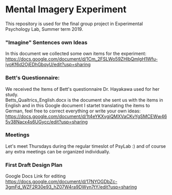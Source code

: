 # Mental Imagery Experiment
This repository is used for the final group project in Experimental Psychology Lab, Summer term 2019. 

### "Imagine" Sentences own Ideas
In this document we collected some own items for the experiment:
https://docs.google.com/document/d/1Cm_2FSLWo59ZHlbQmlgH1Wfu-iyoKf6d2OjEDhGbqyU/edit?usp=sharing

### Bett's Questionnaire:
We received the Items of Bett's questionnaire Dr. Hayakawa used for her study. <br/>
Betts_Qualtrics_English.docx is the document she sent us with the items in English and in this Google document I startet translating the items to German, feel free to correct everything or write your own ideas: <br/>
https://docs.google.com/document/d/1t4eYKXvgiQMXVaCKvYgSMCEWw465v38Nacx4s6UGycc/edit?usp=sharing 


### Meetings
Let's meet Thursdays during the regular timeslot of PsyLab :) and of course any extra meetings can be organized individually.

### First Draft Design Plan
Google Docs Link for editing
https://docs.google.com/document/d/17NYOGDbZc-3gmFd_WZF2R30e93_hZ07W4ra9DWyn7tY/edit?usp=sharing
